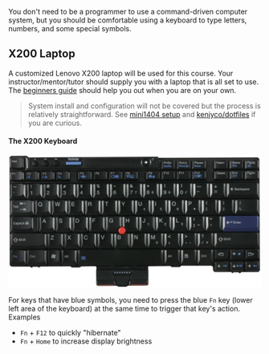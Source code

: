 You don't need to be a programmer to use a command-driven computer system, but
you should be comfortable using a keyboard to type letters, numbers, and some
special symbols.

[bg]: https://github.com/kenjyco/x200/blob/master/Beginners-Guide.md
[1404]: https://github.com/kenjyco/x200/tree/master/sysinstall/mini-14.04

## X200 Laptop

A customized Lenovo X200 laptop will be used for this course. Your
instructor/mentor/tutor should supply you with a laptop that is all set to use.
The [beginners guide][bg] should help you out when you are on your own.

> System install and configuration will not be covered but the process is
> relatively straightforward. See [mini1404 setup][1404] and
> [kenjyco/dotfiles](https://github.com/kenjyco/dotfiles) if you are curious.

#### The X200 Keyboard

![x200-keyboard](keyboard.jpg)

For keys that have blue symbols, you need to press the blue `Fn` key (lower left
area of the keyboard) at the same time to trigger that key's action. Examples

- `Fn` + `F12` to quickly "hibernate"
- `Fn` + `Home` to increase display brightness
